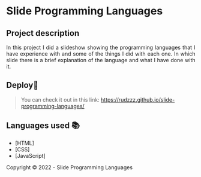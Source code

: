 <h1>Slide Programming Languages</h1> 

## Project description

<p align="justify">
 In this project I did a slideshow showing the programming languages that I have experience with and some of the things I did with each one. In which slide there is a brief explanation of the language and what I have done with it.
</p>

## Deploy:dash:

> You can check it out in this link: https://rudzzz.github.io/slide-programming-languages/

## Languages used :books:

- [HTML]
- [CSS]
- [JavaScript]

Copyright :copyright: 2022 - Slide Programming Languages
